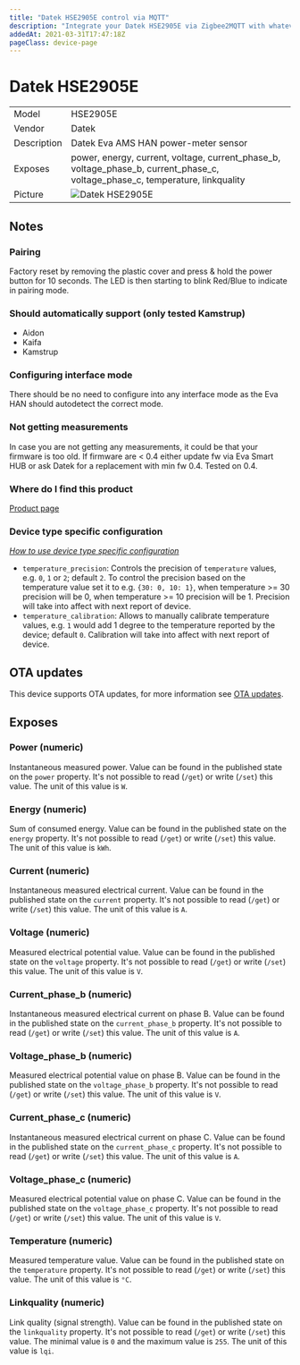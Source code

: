 ```yaml
---
title: "Datek HSE2905E control via MQTT"
description: "Integrate your Datek HSE2905E via Zigbee2MQTT with whatever smart home infrastructure you are using without the vendors bridge or gateway."
addedAt: 2021-03-31T17:47:18Z
pageClass: device-page
---
```


<!-- !!!! -->
<!-- ATTENTION: This file is auto-generated through docgen! -->
<!-- You can only edit the "Notes"-Section between the two comment lines "Notes BEGIN" and "Notes END". -->
<!-- Do not use h1 or h2 heading within "## Notes"-Section. -->
<!-- !!!! -->

# Datek HSE2905E

|     |     |
|-----|-----|
| Model | HSE2905E  |
| Vendor  | Datek  |
| Description | Datek Eva AMS HAN power-meter sensor |
| Exposes | power, energy, current, voltage, current_phase_b, voltage_phase_b, current_phase_c, voltage_phase_c, temperature, linkquality |
| Picture | ![Datek HSE2905E](https://www.zigbee2mqtt.io/images/devices/HSE2905E.jpg) |


<!-- Notes BEGIN: You can edit here. Add "## Notes" headline if not already present. -->
## Notes


### Pairing
Factory reset by removing the plastic cover and press & hold the power button for 10 seconds. The LED is then
starting to blink Red/Blue to indicate in pairing mode.

### Should automatically support (only tested Kamstrup)
- Aidon
- Kaifa
- Kamstrup

### Configuring interface mode
There should be no need to configure into any interface mode as the Eva HAN should autodetect the correct mode.

### Not getting measurements
In case you are not getting any measurements, it could be that your firmware is too old. If firmware are < 0.4
either update fw via Eva Smart HUB or ask Datek for a replacement with min fw 0.4. Tested on 0.4.

### Where do I find this product
[Product page](https://shop.evasmart.no/produkt/smarthus/maleravleser#product-tabs1)

### Device type specific configuration
*[How to use device type specific configuration](../guide/configuration/devices-groups.md#specific-device-options)*

* `temperature_precision`: Controls the precision of `temperature` values,
e.g. `0`, `1` or `2`; default `2`.
To control the precision based on the temperature value set it to e.g. `{30: 0, 10: 1}`,
when temperature >= 30 precision will be 0, when temperature >= 10 precision will be 1. Precision will take into affect with next report of device.
* `temperature_calibration`: Allows to manually calibrate temperature values,
e.g. `1` would add 1 degree to the temperature reported by the device; default `0`. Calibration will take into affect with next report of device.
<!-- Notes END: Do not edit below this line -->

## OTA updates
This device supports OTA updates, for more information see [OTA updates](../guide/usage/ota_updates.md).


## Exposes

### Power (numeric)
Instantaneous measured power.
Value can be found in the published state on the `power` property.
It's not possible to read (`/get`) or write (`/set`) this value.
The unit of this value is `W`.

### Energy (numeric)
Sum of consumed energy.
Value can be found in the published state on the `energy` property.
It's not possible to read (`/get`) or write (`/set`) this value.
The unit of this value is `kWh`.

### Current (numeric)
Instantaneous measured electrical current.
Value can be found in the published state on the `current` property.
It's not possible to read (`/get`) or write (`/set`) this value.
The unit of this value is `A`.

### Voltage (numeric)
Measured electrical potential value.
Value can be found in the published state on the `voltage` property.
It's not possible to read (`/get`) or write (`/set`) this value.
The unit of this value is `V`.

### Current_phase_b (numeric)
Instantaneous measured electrical current on phase B.
Value can be found in the published state on the `current_phase_b` property.
It's not possible to read (`/get`) or write (`/set`) this value.
The unit of this value is `A`.

### Voltage_phase_b (numeric)
Measured electrical potential value on phase B.
Value can be found in the published state on the `voltage_phase_b` property.
It's not possible to read (`/get`) or write (`/set`) this value.
The unit of this value is `V`.

### Current_phase_c (numeric)
Instantaneous measured electrical current on phase C.
Value can be found in the published state on the `current_phase_c` property.
It's not possible to read (`/get`) or write (`/set`) this value.
The unit of this value is `A`.

### Voltage_phase_c (numeric)
Measured electrical potential value on phase C.
Value can be found in the published state on the `voltage_phase_c` property.
It's not possible to read (`/get`) or write (`/set`) this value.
The unit of this value is `V`.

### Temperature (numeric)
Measured temperature value.
Value can be found in the published state on the `temperature` property.
It's not possible to read (`/get`) or write (`/set`) this value.
The unit of this value is `°C`.

### Linkquality (numeric)
Link quality (signal strength).
Value can be found in the published state on the `linkquality` property.
It's not possible to read (`/get`) or write (`/set`) this value.
The minimal value is `0` and the maximum value is `255`.
The unit of this value is `lqi`.


